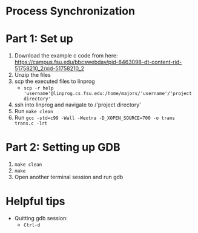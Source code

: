 # Process Synchronization
# Part 1: Set up
1. Download the example c code from here: https://campus.fsu.edu/bbcswebdav/pid-8463098-dt-content-rid-51758210_2/xid-51758210_2
2. Unzip the files
3. scp the executed files to linprog
    - `scp -r help 'username'@linprog.cs.fsu.edu:/home/majors/'username'/'project directory'`
4. ssh into linprog and navigate to /'project directory'
5. Run `make clean`
6. Run `gcc -std=c99 -Wall -Wextra -D_XOPEN_SOURCE=700 -o trans trans.c -lrt`

# Part 2: Setting up GDB
1. `make clean`
2. `make`
3. Open another terminal session and run gdb

# Helpful tips
- Quitting gdb session:
    - `Ctrl-d`
